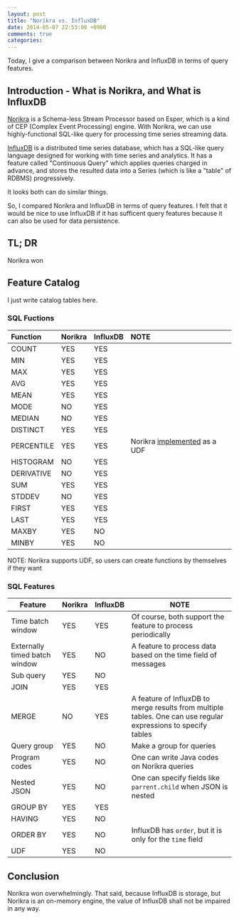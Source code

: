 ```yaml
---
layout: post
title: "Norikra vs. InfluxDB"
date: 2014-05-07 22:53:08 +0900
comments: true
categories: 
---
```


Today, I give a comparison between Norikra and InfluxDB in terms of query features.

## Introduction - What is Norikra, and What is InfluxDB

[Norikra](http://norikra.github.io/) is a Schema-less Stream Processor based on Esper, which is a kind of CEP (Complex Event Processing) engine. With Norikra, we can use highly-functional SQL-like query for processing time series streaming data.

[InfluxDB](http://influxdb.org/) is a distributed time series database, which has a SQL-like query language designed for working with time series and analytics. 
It has a feature called "Continuous Query" which applies queries charged in advance, and stores the resulted data into a Series (which is like a "table" of RDBMS) progressively. 

It looks both can do similar things. 

So, I compared Norikra and InfluxDB in terms of query features. I felt that it would be nice to use InfluxDB if it has sufficent query features because it can also be used for data persistence. 

## TL; DR

Norikra won

## Feature Catalog

I just write catalog tables here. 

### SQL Fuctions 

Function   | Norikra | InfluxDB | NOTE                        
:--------- | :------ | :------- | :---------------------------
COUNT      | YES     | YES      |                             
MIN        | YES     | YES      |                             
MAX        | YES     | YES      |                             
AVG        | YES     | YES      |                             
MEAN       | YES     | YES      |                             
MODE       | NO      | YES      |                             
MEDIAN     | NO      | YES      |                             
DISTINCT   | YES     | YES      |                             
PERCENTILE | YES     | YES      | Norikra [implemented](https//github.com/norikra/norikra-udf-percentile) as a UDF
HISTOGRAM  | NO      | YES      |                             
DERIVATIVE | NO      | YES      |                              
SUM        | YES     | YES      |                             
STDDEV     | NO      | YES      |                             
FIRST      | YES     | YES      |                             
LAST       | YES     | YES      |                             
MAXBY      | YES     | NO       |                             
MINBY      | YES     | NO       |                             

NOTE: Norikra supports UDF, so users can create functions by themselves if they want

### SQL Features

Feature                       | Norikra | InfluxDB | NOTE                                                              
------------------------------|---------|----------|-------------------------------------------------------------------
Time batch window             | YES     | YES      | Of course, both support the feature to process periodically
Externally timed batch window | YES     | NO       | A feature to process data based on the time field of messages        
Sub query                     | YES     | NO       |                                                                   
JOIN                          | YES     | YES      |                                                                   
MERGE                         | NO      | YES      | A feature of InfluxDB to merge results from multiple tables. One can use regular expressions to specify tables
Query group                   | YES     | NO       | Make a group for queries                                          
Program codes                 | YES     | NO       | One can write Java codes on Norikra queries                        
Nested JSON                   | YES     | NO       | One can specify fields like `parrent.child` when JSON is nested      
GROUP BY                      | YES     | YES      |                                                                   
HAVING                        | YES     | NO       |                                                                   
ORDER BY                      | YES     | NO       | InfluxDB has `order`, but it is only for the `time` field         
UDF                           | YES     | NO       |                                                                   

## Conclusion

Norikra won overwhelmingly. That said, because InfluxDB is storage, but Norikra is an on-memory engine, the value of InfluxDB shall not be impaired in any way.

